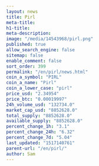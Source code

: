 ```yaml
---
layout: news
title: Pirl
meta-title: 
h1-title: 
meta-description: 
image: "/media/14543968/pirl.png"
published: true
allow_search_engine: false
sitemap: false
enable_comment: false
sort_order: 399
permalink: "/en/pirl/news.html"
coin_a_symbol: "PIRL"
coin_a_name: "Pirl"
coin_a_lower_case: "pirl"
price_usd: "2.34954"
price_btc: "0.00019997"
24h_volume_usd: "132734.0"
market_cap_usd: "8852628.0"
total_supply: "8852628.0"
available_supply: "8852628.0"
percent_change_1h: "3.1"
percent_change_24h: "6.32"
percent_change_7d: "5.04"
last_updated: "1517140761"
parent-url: "/en/pirl/"
author: Sam
---
```


